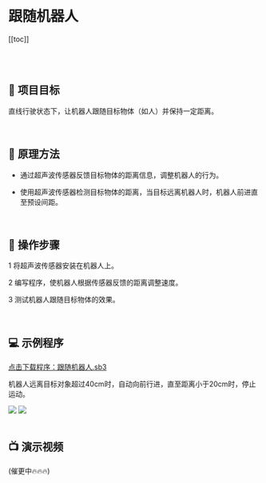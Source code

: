 # 跟随机器人

[[toc]]

<br>
<br>

## 🎯 项目目标

直线行驶状态下，让机器人跟随目标物体（如人）并保持一定距离。

<br>

## 📖 原理方法

- 通过超声波传感器反馈目标物体的距离信息，调整机器人的行为。

- 使用超声波传感器检测目标物体的距离，当目标远离机器人时，机器人前进直至预设间距。


<br>

## 🔧 操作步骤

1 将超声波传感器安装在机器人上。

2 编写程序，使机器人根据传感器反馈的距离调整速度。

3 测试机器人跟随目标物体的效果。

<br>

## 💻 示例程序

<a href="/tutorial/hellocardoc/sb3/跟随机器人.sb3">点击下载程序：跟随机器人.sb3</a>

机器人远离目标对象超过40cm时，自动向前行进，直至距离小于20cm时，停止运动。

<img src="/images/docimg/gensui.png">

<img src="/images/docimg/Snipaste_2025-02-19_11-48-22.png">

<br>
<br>

## 📺 演示视频

(催更中🔥🔥🔥)

